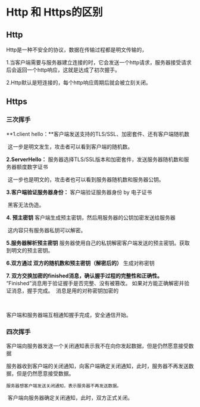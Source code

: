 # Http 和 Https的区别

## Http

Http是一种不安全的协议，数据在传输过程都是明文传输的，

1.当客户端需要与服务器建立连接的时，它会发送一个http请求，服务器接受请求后会返回一个http响应，这就是达成了初次握手。

2.Http默认是短连接的，每个http响应周期后就会被立刻关闭。

## Https

### 三次挥手

**1.client hello：**客户端发送支持的TLS/SSL、加密套件、还有客户端随机数

​		这一步是明文发生，攻击者可以看到客户端的随机数。

**2.ServerHello：**   服务器选择TLS/SSL版本和加密套件，发送服务器随机数和服务器额度数字证书

​		这一步也是明文的，攻击者也可以看到服务器随机数和服务器公钥。

**3.客户端验证服务器身份：** 客户端验证服务器身份 by 电子证书

​		黑客无法伪造。

**4. 预主密钥** 客户端生成预主密钥，然后用服务器的公钥加密发送给服务器

​		这内容只有服务器私钥可以解密。

**5.服务器解析预主密钥** 服务器使用自己的私钥解密客户端发送的预主密钥。获取到明文的预主密钥。

**6.双方通过 双方的随机数和预主密钥（解密后的）**		生成对称密钥

**7. 双方交换加密的finished消息，确认握手过程的完整性和正确性。**
    “Finished”消息用于验证握手是否完整、没有被篡改。
     如果对方能正确解密并验证消息，握手完成。
​	  消息是用的对称密钥加密的

​		

  

   客户端和服务器端互相通知握手完成，安全通信开始。

### 四次挥手

​	客户端向服务器发送一个关闭通知表示我不在向你发起数据，但是仍然愿意接受数据

​	服务器收到客户端的关闭通知，向客户端确定关闭通知，此时，服务器不再发送数据，但是仍然愿意接受数据。

 	服务器想客户端发送关闭通知，表示服务器不再发送数据。

​	客户端向服务器确定关闭通知，此时，双方正式关闭。

